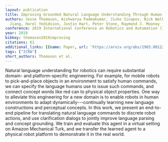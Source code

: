 ```yaml
---
layout: publication
title: Improving Grounded Natural Language Understanding Through Human-robot Dialog
authors: Jesse Thomason, Aishwarya Padmakumar, Jivko Sinapov, Nick Walker, Yuqian
  Jiang, Harel Yedidsion, Justin Hart, Peter Stone, Raymond J. Mooney
conference: 2019 International Conference on Robotics and Automation (ICRA)
year: 2019
bibkey: thomason2019improving
citations: 61
additional_links: [{name: Paper, url: 'https://arxiv.org/abs/1903.00122'}]
tags: ["ICRA"]
short_authors: Thomason et al.
---
```

Natural language understanding for robotics can require substantial domain-
and platform-specific engineering. For example, for mobile robots to
pick-and-place objects in an environment to satisfy human commands, we can
specify the language humans use to issue such commands, and connect concept
words like red can to physical object properties. One way to alleviate this
engineering for a new domain is to enable robots in human environments to adapt
dynamically---continually learning new language constructions and perceptual
concepts. In this work, we present an end-to-end pipeline for translating
natural language commands to discrete robot actions, and use clarification
dialogs to jointly improve language parsing and concept grounding. We train and
evaluate this agent in a virtual setting on Amazon Mechanical Turk, and we
transfer the learned agent to a physical robot platform to demonstrate it in
the real world.